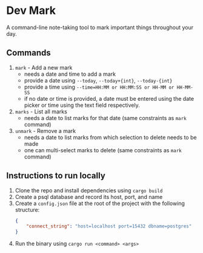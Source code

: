 # Dev Mark

A command-line note-taking tool to mark important things throughout your day.

## Commands

1. `mark` - Add a new mark
    - needs a date and time to add a mark
    - provide a date using `--today`, `--today+{int}`, `--today-{int}`
    - provide a time using `--time=HH:MM or HH:MM:SS or HH-MM or HH-MM-SS`
    - if no date or time is provided, a date must be entered using the date picker
        or time using the text field respectively.
2. `marks` - List all marks
    - needs a date to list marks for that date (same constraints as `mark` command)
3. `unmark` - Remove a mark
    - needs a date to list marks from which selection to delete needs to be made
    - one can multi-select marks to delete (same constraints as `mark` command)

## Instructions to run locally
1. Clone the repo and install dependencies using `cargo build`
2. Create a psql database and record its host, port, and name
3. Create a `config.json` file at the root of the project with the following structure:
    ```json
    {
        "connect_string": "host=localhost port=15432 dbname=postgres"
    }
    ```
4. Run the binary using `cargo run <command> <args>`